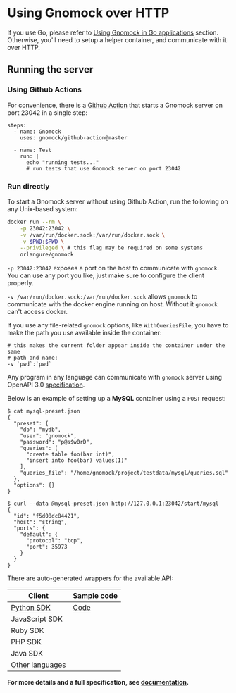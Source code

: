 # Using Gnomock over HTTP

If you use Go, please refer to [Using Gnomock in Go
applications](../README.md#using-gnomock-in-go-applications) section.
Otherwise, you'll need to setup a helper container, and communicate with it
over HTTP.

## Running the server

### Using Github Actions

For convenience, there is a [Github
Action](https://github.com/marketplace/actions/gnomock) that starts a Gnomock
server on port 23042 in a single step:

```
steps:
  - name: Gnomock
    uses: gnomock/github-action@master

  - name: Test
    run: |
      echo "running tests..."
      # run tests that use Gnomock server on port 23042
```

### Run directly

To start a Gnomock server without using Github Action, run the following on any
Unix-based system:

```bash
docker run --rm \
    -p 23042:23042 \
    -v /var/run/docker.sock:/var/run/docker.sock \
    -v $PWD:$PWD \
    --privileged \ # this flag may be required on some systems
    orlangure/gnomock
```

`-p 23042:23042` exposes a port on the host to communicate with `gnomock`. You
can use any port you like, just make sure to configure the client properly.

`-v /var/run/docker.sock:/var/run/docker.sock` allows `gnomock` to communicate
with the docker engine running on host. Without it `gnomock` can't access
docker.

If you use any file-related `gnomock` options, like `WithQueriesFile`, you have
to make the path you use available inside the container:

```
# this makes the current folder appear inside the container under the same
# path and name:
-v `pwd`:`pwd`
```

Any program in any language can communicate with `gnomock` server using OpenAPI
3.0 [specification](https://app.swaggerhub.com/apis/orlangure/gnomock/).

Below is an example of setting up a **MySQL** container using a `POST` request:

```
$ cat mysql-preset.json
{
  "preset": {
    "db": "mydb",
    "user": "gnomock",
    "password": "p@s$w0rD",
    "queries": [
      "create table foo(bar int)",
      "insert into foo(bar) values(1)"
    ],
    "queries_file": "/home/gnomock/project/testdata/mysql/queries.sql"
  },
  "options": {}
}

$ curl --data @mysql-preset.json http://127.0.0.1:23042/start/mysql
{
  "id": "f5d08dc84421",
  "host": "string",
  "ports": {
    "default": {
      "protocol": "tcp",
      "port": 35973
    }
  }
}
```

There are auto-generated wrappers for the available API:

| Client | Sample code |
|--------|-------------|
| [Python SDK](https://github.com/sandwich-go/gnomock-python-sdk) | [Code](https://github.com/sandwich-go/gnomock/blob/master/sdktest/python/test/test_sdk.py) |
| JavaScript SDK | |
| Ruby SDK | |
| PHP SDK | |
| Java SDK | |
| [Other](https://openapi-generator.tech/docs/generators) languages | |

**For more details and a full specification, see
[documentation](https://app.swaggerhub.com/apis/orlangure/gnomock/).**

